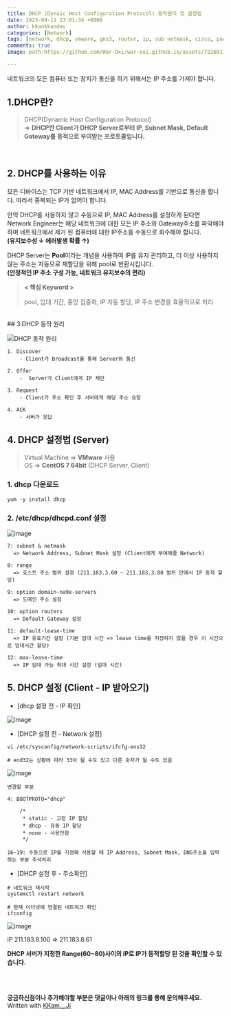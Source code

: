 ```yaml
---
title: DHCP (Dynaic Host Configuration Protocol) 동작원리 및 설정법
date: 2023-09-11 23:01:34 +0900
author: kkankkandev
categories: [Network]
tags: [network, dhcp, vmware, gns3, router, ip, sub netmask, cisco, packet, tracer, packet tracer]     # TAG names should always be lowercase
comments: true
image: path:https://github.com/War-Oxi/war-oxi.github.io/assets/72260110/66468fb7-45f6-4098-8967-5da9f215c7f5

---
```

네트워크의 모든 컴퓨터 또는 장치가 통신을 하기 위해서는 IP 주소를 가져야 합니다.

## 1.DHCP란?

> DHCP(Dynamic Host Configuration Protocol)   
> => **DHCP란 Client가 DHCP Server로부터 IP, Subnet Mask, Default Gateway를 동적으로 부여받는 프로토콜입니다.**

<br>

## 2. DHCP를 사용하는 이유
모든 디바이스는 TCP 기반 네트워크에서 IP, MAC Address를 기반으로 통신을 합니다. 따라서 중복되는 IP가 없어야 합니다.  

만약 DHCP를 사용하지 않고 수동으로 IP, MAC Address를 설정하게 된다면 Network Engineer는 해당 네트워크에 대한 모든 IP 주소와 Gateway주소를 파악해야 하며 네트워크에서 제거 된 컴퓨터에 대한 IP주소를 수동으로 회수해야 합니다.  
**(유지보수성 ↓ 에러발생 확률 ↑)**

DHCP Server는 **Pool**이라는 개념을 사용하여 IP를 유지 관리하고, 더 이상 사용하지 않는 주소는 자동으로 재할당을 위해 pool로 반환시킵니다.  
**(안정적인 IP 주소 구성 가능, 네트워크 유지보수의 편리)**


> **< 핵심 Keyword >**
> 
> pool, 임대 기간, 중앙 집중화, IP 자동 할당, IP 주소 변경을 효율적으로 처리
  
<br>
## 3.DHCP 동작 원리


![DHCP 동작 원리](https://github.com/War-Oxi/war-oxi.github.io/assets/72260110/66468fb7-45f6-4098-8967-5da9f215c7f5)

```
1. Discover 
    - Client가 Broadcast를 통해 Server와 통신

2. Offer 
    -  Server가 Client에게 IP 제안

3. Request
    - Client가 주소 확인 후 서버에게 해당 주소 요청

4. ACK
    - 서버가 응답
```

## 4. DHCP 설정법 (Server)
> Virtual Machine => **VMware** 사용  
> OS => **CentOS 7 64bit** (DHCP Server, Client)


### 1. dhcp 다운로드
```
yum -y install dhcp
```

### 2. /etc/dhcp/dhcpd.conf 설정

![image](https://github.com/War-Oxi/war-oxi.github.io/assets/72260110/77fe2a9e-7ede-4586-9ce0-08f8839b1b20)

```
7: subnet & netmask
  => Network Address, Subnet Mask 설정 (Client에게 부여해줄 Network)

8: range
  => 호스트 주소 범위 설정 (211.183.3.60 ~ 211.183.3.80 범위 안에서 IP 동적 할당)

9: option domain-na9e-servers
  => 도메인 주소 설정

10: option routers
  => Default Gateway 설정

11: default-lease-time
  => IP 유효기간 설정 (기본 임대 시간 => lease time을 지정하지 않을 경우 이 시간으로 임대시간 할당)

12: max-lease-time
  => IP 임대 가능 최대 시간 설정 (임대 시간)
```

## 5. DHCP 설정 (Client - IP 받아오기)

- [dhcp 설정 전 - IP 확인]

![image](https://github.com/War-Oxi/war-oxi.github.io/assets/72260110/c8e21e44-1b62-441e-b243-b0acbecb4bd1)

- [DHCP 설정 전 - Network 설정]

```
vi /etc/sysconfig/network-scripts/ifcfg-ens32  

# end32는 상황에 따라 33이 될 수도 있고 다른 숫자가 될 수도 있음
```  

![image](https://github.com/War-Oxi/war-oxi.github.io/assets/72260110/aea4c549-4fd2-42d2-b2ec-fbbb2f24eab7)

```
변경할 부분

4: BOOTPROTO="dhcp"
  
    /*
     * static - 고정 IP 할당 
     * dhcp - 유동 IP 할당
     * none - 사용안함
     */

16~19: 수동으로 IP를 지정해 사용할 때 IP Address, Subnet Mask, DNS주소를 입력하는 부분 주석처리
```

- [DHCP 설정 후 - 주소확인]


```
# 네트워크 재시작
systemctl restart network

# 현재 이더넷에 연결된 네트워크 확인
ifconfig
```

![image](https://github.com/War-Oxi/war-oxi.github.io/assets/72260110/13702f4d-46c8-4ed8-8767-97cd78e2c668)

IP 211.183.8.100 => 211.183.8.61 

**DHCP 서버가 지정한 Range(60~80)사이의 IP로 IP가 동적할당 된 것을 확인할 수 있습니다.**

<br><br>

<strong>궁금하신점이나 추가해야할 부분은 댓글이나 아래의 링크를 통해 문의해주세요.</strong>   
Written with [KKam.\_\.Ji](https://www.instagram.com/kkam._.ji/)
